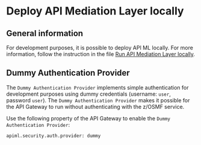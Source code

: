 # Deploy API Mediation Layer locally

## General information

For development purposes, it is possible to deploy API ML locally. For more information, follow the instruction in the file [Run API Mediation Layer locally](https://github.com/zowe/api-layer/?tab=readme-ov-file#run-api-mediation-layer-locally).

## Dummy Authentication Provider

The `Dummy Authentication Provider` implements simple authentication for development purposes using dummy credentials (username:  `user`, password `user`). The `Dummy Authentication Provider` makes it possible for the API Gateway to run without authenticating with the z/OSMF service.

Use the following property of the API Gateway to enable the `Dummy Authentication Provider`:
```
apiml.security.auth.provider: dummy
```
